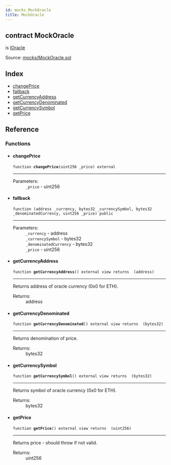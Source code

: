 ```yaml
---
id: mocks_MockOracle
title: MockOracle
---
```


<div class="contract-doc"><div class="contract"><h2 class="contract-header"><span class="contract-kind">contract</span> MockOracle</h2><p class="base-contracts"><span>is</span> <a href="interfaces_IOracle.html">IOracle</a></p><div class="source">Source: <a href="git+https://github.com/PolymathNetwork/polymath-core/blob/v1.4.0/contracts/mocks/MockOracle.sol" target="_blank">mocks/MockOracle.sol</a></div></div><div class="index"><h2>Index</h2><ul><li><a href="mocks_MockOracle.html#changePrice">changePrice</a></li><li><a href="mocks_MockOracle.html#">fallback</a></li><li><a href="mocks_MockOracle.html#getCurrencyAddress">getCurrencyAddress</a></li><li><a href="mocks_MockOracle.html#getCurrencyDenominated">getCurrencyDenominated</a></li><li><a href="mocks_MockOracle.html#getCurrencySymbol">getCurrencySymbol</a></li><li><a href="mocks_MockOracle.html#getPrice">getPrice</a></li></ul></div><div class="reference"><h2>Reference</h2><div class="functions"><h3>Functions</h3><ul><li><div class="item function"><span id="changePrice" class="anchor-marker"></span><h4 class="name">changePrice</h4><div class="body"><code class="signature">function <strong>changePrice</strong><span>(uint256 _price) </span><span>external </span></code><hr/><dl><dt><span class="label-parameters">Parameters:</span></dt><dd><div><code>_price</code> - uint256</div></dd></dl></div></div></li><li><div class="item function"><span id="fallback" class="anchor-marker"></span><h4 class="name">fallback</h4><div class="body"><code class="signature">function <strong></strong><span>(address _currency, bytes32 _currencySymbol, bytes32 _denominatedCurrency, uint256 _price) </span><span>public </span></code><hr/><dl><dt><span class="label-parameters">Parameters:</span></dt><dd><div><code>_currency</code> - address</div><div><code>_currencySymbol</code> - bytes32</div><div><code>_denominatedCurrency</code> - bytes32</div><div><code>_price</code> - uint256</div></dd></dl></div></div></li><li><div class="item function"><span id="getCurrencyAddress" class="anchor-marker"></span><h4 class="name">getCurrencyAddress</h4><div class="body"><code class="signature">function <strong>getCurrencyAddress</strong><span>() </span><span>external </span><span>view </span><span>returns  (address) </span></code><hr/><div class="description"><p>Returns address of oracle currency (0x0 for ETH).</p></div><dl><dt><span class="label-return">Returns:</span></dt><dd>address</dd></dl></div></div></li><li><div class="item function"><span id="getCurrencyDenominated" class="anchor-marker"></span><h4 class="name">getCurrencyDenominated</h4><div class="body"><code class="signature">function <strong>getCurrencyDenominated</strong><span>() </span><span>external </span><span>view </span><span>returns  (bytes32) </span></code><hr/><div class="description"><p>Returns denomination of price.</p></div><dl><dt><span class="label-return">Returns:</span></dt><dd>bytes32</dd></dl></div></div></li><li><div class="item function"><span id="getCurrencySymbol" class="anchor-marker"></span><h4 class="name">getCurrencySymbol</h4><div class="body"><code class="signature">function <strong>getCurrencySymbol</strong><span>() </span><span>external </span><span>view </span><span>returns  (bytes32) </span></code><hr/><div class="description"><p>Returns symbol of oracle currency (0x0 for ETH).</p></div><dl><dt><span class="label-return">Returns:</span></dt><dd>bytes32</dd></dl></div></div></li><li><div class="item function"><span id="getPrice" class="anchor-marker"></span><h4 class="name">getPrice</h4><div class="body"><code class="signature">function <strong>getPrice</strong><span>() </span><span>external </span><span>view </span><span>returns  (uint256) </span></code><hr/><div class="description"><p>Returns price - should throw if not valid.</p></div><dl><dt><span class="label-return">Returns:</span></dt><dd>uint256</dd></dl></div></div></li></ul></div></div></div>
